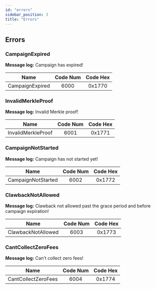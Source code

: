 ```yaml
---
id: "errors"
sidebar_position: 3
title: "Errors"
---
```


## Errors

### CampaignExpired

**Message log:** Campaign has expired!

| Name            | Code Num | Code Hex |
| --------------- | :------: | :------: |
| CampaignExpired |   6000   |  0x1770  |

### InvalidMerkleProof

**Message log:** Invalid Merkle proof!

| Name               | Code Num | Code Hex |
| ------------------ | :------: | :------: |
| InvalidMerkleProof |   6001   |  0x1771  |

### CampaignNotStarted

**Message log:** Campaign has not started yet!

| Name               | Code Num | Code Hex |
| ------------------ | :------: | :------: |
| CampaignNotStarted |   6002   |  0x1772  |

### ClawbackNotAllowed

**Message log:** Clawback not allowed past the grace period and before campaign expiration!

| Name               | Code Num | Code Hex |
| ------------------ | :------: | :------: |
| ClawbackNotAllowed |   6003   |  0x1773  |

### CantCollectZeroFees

**Message log:** Can't collect zero fees!

| Name                | Code Num | Code Hex |
| ------------------- | :------: | :------: |
| CantCollectZeroFees |   6004   |  0x1774  |
